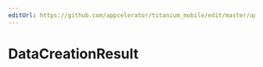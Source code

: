 ```yaml
---
editUrl: https://github.com/appcelerator/titanium_mobile/edit/master/apidoc/Titanium/UI/WebView.yml
---
```

# DataCreationResult

<TypeHeader/>

<ApiDocs/>
